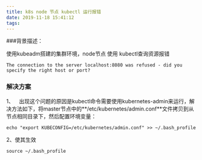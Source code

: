 ```yaml
---
title: k8s node 节点 kubectl 运行报错
date: 2019-11-18 15:41:12
tags:
---
```




###背景描述：



使用kubeadm搭建的集群环境，node节点 使用 kubectl查询资源报错

```
The connection to the server localhost:8080 was refused - did you specify the right host or port?
```



### 解决方案

1、 出现这个问题的原因是kubectl命令需要使用kubernetes-admin来运行，解决方法如下，将master节点中的**/etc/kubernetes/admin.conf**文件拷贝到从节点相同目录下，然后配置环境变量：

```
echo "export KUBECONFIG=/etc/kubernetes/admin.conf" >> ~/.bash_profile
```

2、使其生效

```
source ~/.bash_profile
```

